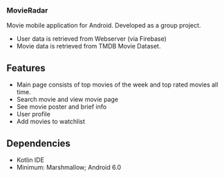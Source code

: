 ### MovieRadar
Movie mobile application for Android. Developed as a group project.
 
* User data is retrieved from Webserver (via Firebase)
* Movie data is retrieved from TMDB Movie Dataset.

## Features
 * Main page consists of top movies of the week and top rated movies all time.
 * Search movie and view movie page
 * See movie poster and brief info
 * User profile
 * Add movies to watchlist

## Dependencies
 * Kotlin IDE
 * Minimum: Marshmallow; Android 6.0
